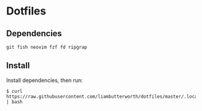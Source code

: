 # Dotfiles

## Dependencies

`git fish neovim fzf fd ripgrap`

## Install

Install dependencies, then run:

```
$ curl https://raw.githubusercontent.com/liambutterworth/dotfiles/master/.local/share/dotfiles/install.sh | bash
```
